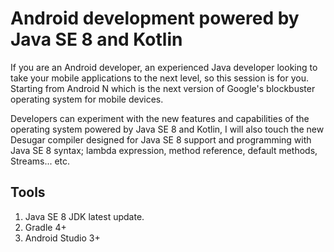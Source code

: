 # Android development powered by Java SE 8 and Kotlin
If you are an Android developer, an experienced Java developer looking to take your mobile applications to the next level, so this session is for you. Starting from Android N which is the next version of Google's blockbuster operating system for mobile devices.   

Developers can experiment with the new features and capabilities of the operating system powered by Java SE 8 and Kotlin, I will also touch the new Desugar compiler designed for Java SE 8 support and programming with Java SE 8 syntax; lambda expression, method reference, default methods, Streams... etc.

## Tools
1. Java SE 8 JDK latest update.
2. Gradle 4+
3. Android Studio 3+
